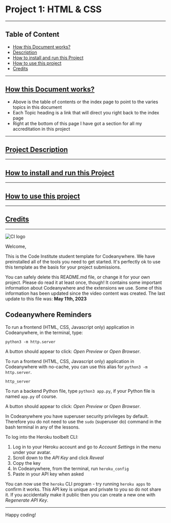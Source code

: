 <h1>Project 1: HTML & CSS</h1>

<hr>

<h2 id="table">Table of Content</h2>

<ul>
    <li><a href="#how">How this Document works?</a></li>
    <li><a href="#description">Description</a></li>
    <li><a href="#install-project">How to install and run this Project</a></li>
    <li><a href="#use-project">How to use this project</a></li>
    <li><a href="#credits">Credits</a></li>
</ul>

<hr>

<h2 id="how"><a href="#table">How this Document works?</a></h2>

<ul>
    <li>Above is the table of contents or the index page to point to the varies topics in this document</li>
    <li>Each Topic heading is a link that will direct you right back to the index page</li>
    <li>Right at the bottom of this page I have got a section for all my accreditation in this project</li>
</ul>

<hr>

<h2 id="description"><a href="#table">Project Description</a></h2>

<hr>

<h2 id="install-project"><a href="#table">How to install and run this Project</a></h2>

<hr>

<h2 id="use-project"><a href="#table">How to use this project</a></h2>

<hr>

<h2 id="credits"><a href="#table">Credits</a></h2>

<hr>

![CI logo](https://codeinstitute.s3.amazonaws.com/fullstack/ci_logo_small.png)

Welcome,

This is the Code Institute student template for Codeanywhere. We have preinstalled all of the tools you need to get started. It's perfectly ok to use this template as the basis for your project submissions.

You can safely delete this README.md file, or change it for your own project. Please do read it at least once, though! It contains some important information about Codeanywhere and the extensions we use. Some of this information has been updated since the video content was created. The last update to this file was: **May 11th, 2023**

## Codeanywhere Reminders

To run a frontend (HTML, CSS, Javascript only) application in Codeanywhere, in the terminal, type:

`python3 -m http.server`

A button should appear to click: _Open Preview_ or _Open Browser_.

To run a frontend (HTML, CSS, Javascript only) application in Codeanywhere with no-cache, you can use this alias for `python3 -m http.server`.

`http_server`

To run a backend Python file, type `python3 app.py`, if your Python file is named `app.py` of course.

A button should appear to click: _Open Preview_ or _Open Browser_.

In Codeanywhere you have superuser security privileges by default. Therefore you do not need to use the `sudo` (superuser do) command in the bash terminal in any of the lessons.

To log into the Heroku toolbelt CLI:

1. Log in to your Heroku account and go to _Account Settings_ in the menu under your avatar.
2. Scroll down to the _API Key_ and click _Reveal_
3. Copy the key
4. In Codeanywhere, from the terminal, run `heroku_config`
5. Paste in your API key when asked

You can now use the `heroku` CLI program - try running `heroku apps` to confirm it works. This API key is unique and private to you so do not share it. If you accidentally make it public then you can create a new one with _Regenerate API Key_.

---

Happy coding!
